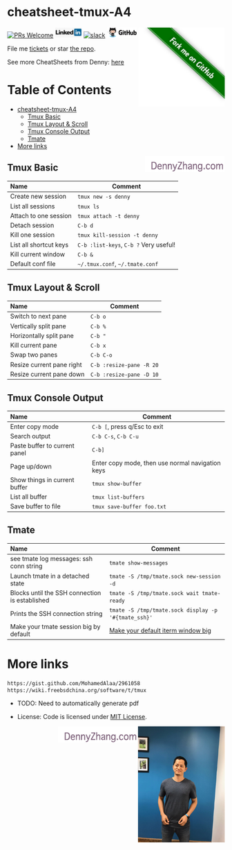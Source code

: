 # cheatsheet-tmux-A4
<a href="https://github.com/DennyZhang?tab=followers"><img align="right" width="200" height="183" src="https://raw.githubusercontent.com/USDevOps/mywechat-slack-group/master/images/fork_github.png" /></a>

[![PRs Welcome](https://img.shields.io/badge/PRs-welcome-brightgreen.svg)](http://makeapullrequest.com) [![LinkedIn](https://raw.githubusercontent.com/USDevOps/mywechat-slack-group/master/images/linkedin.png)](https://www.linkedin.com/in/dennyzhang001) <a href="https://www.dennyzhang.com/slack" target="_blank" rel="nofollow"><img src="http://slack.dennyzhang.com/badge.svg" alt="slack"/></a> [![Github](https://raw.githubusercontent.com/USDevOps/mywechat-slack-group/master/images/github.png)](https://github.com/DennyZhang)

File me [tickets](https://github.com/DennyZhang/cheatsheet-tmux-A4/issues) or star [the repo](https://github.com/DennyZhang/cheatsheet-tmux-A4).

See more CheatSheets from Denny: [here](https://github.com/topics/denny-cheatsheets)

Table of Contents
=================

   * [cheatsheet-tmux-A4](#cheatsheet-tmux-a4)
      * [Tmux Basic](#tmux-basic)
      * [Tmux Layout &amp; Scroll](#tmux-layout--scroll)
      * [Tmux Console Output](#tmux-console-output)
      * [Tmate](#tmate)
   * [More links](#more-links)

<a href="https://www.dennyzhang.com"><img align="right" width="185" height="37" src="https://raw.githubusercontent.com/USDevOps/mywechat-slack-group/master/images/dns_small.png"></a>
  
## Tmux Basic

| Name                   | Comment                                |
| :--------------------- | -------------------------------------- |
| Create new session     | `tmux new -s denny`                    |
| List all sessions      | `tmux ls`                              |
| Attach to one session  | `tmux attach -t denny`                 |
| Detach session         | `C-b d`                                |
| Kill one session       | `tmux kill-session -t denny`           |
| List all shortcut keys | `C-b :list-keys`, `C-b ?` Very useful! |
| Kill current window    | `C-b &`                                |
| Default conf file      | `~/.tmux.conf`, `~/.tmate.conf`        |

## Tmux Layout & Scroll

| Name                      | Comment                   |
| :---------------------    | ------------------------- |
| Switch to next pane       | `C-b o`                   |
| Vertically split pane     | `C-b %`                   |
| Horizontally split pane   | `C-b "`                   |
| Kill current pane         | `C-b x`                   |
| Swap two panes            | `C-b C-o`                 |
| Resize current pane right | `C-b :resize-pane -R 20`  |
| Resize current pane down  | `C-b :resize-pane -D 10`  |

## Tmux Console Output

| Name                          | Comment                                          |
| :---------------------------  | ------------------------------------------------ |
| Enter copy mode               | `C-b [`, press q/Esc to exit                     |
| Search output                 | `C-b C-s`, `C-b C-u`                             |
| Paste buffer to current panel | `C-b]`                                           |
| Page up/down                  | Enter copy mode, then use normal navigation keys |
| Show things in current buffer | `tmux show-buffer`                               |
| List all buffer               | `tmux list-buffers`                              |
| Save buffer to file           | `tmux save-buffer foo.txt`                       |

## Tmate

| Name                                           | Comment                                                                       |
| :--------------------------------------------- | ----------------------------------------------------------------------------- |
| see tmate log messages: ssh conn string        | `tmate show-messages`                                                         |
| Launch tmate in a detached state               | `tmate -S /tmp/tmate.sock new-session -d`                                     |
| Blocks until the SSH connection is established | `tmate -S /tmp/tmate.sock wait tmate-ready`                                   |
| Prints the SSH connection string               | `tmate -S /tmp/tmate.sock display -p '#{tmate_ssh}'`                          |
| Make your tmate session big by default         | [Make your default iterm window big](https://apple.stackexchange.com/a/98406) |

# More links

```
https://gist.github.com/MohamedAlaa/2961058
https://wiki.freebsdchina.org/software/t/tmux
```

- TODO: Need to automatically generate pdf

- License: Code is licensed under [MIT License](https://www.dennyzhang.com/wp-content/mit_license.txt).

<a href="https://www.dennyzhang.com"><img align="right" width="201" height="268" src="https://raw.githubusercontent.com/USDevOps/mywechat-slack-group/master/images/denny_201706.png"></a>

<a href="https://www.dennyzhang.com"><img align="right" src="https://raw.githubusercontent.com/USDevOps/mywechat-slack-group/master/images/dns_small.png"></a>
